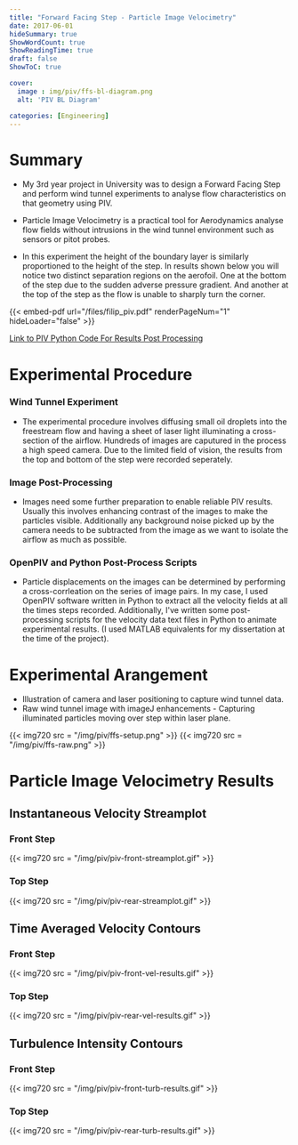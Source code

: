 ```yaml
---
title: "Forward Facing Step - Particle Image Velocimetry"
date: 2017-06-01
hideSummary: true
ShowWordCount: true
ShowReadingTime: true
draft: false
ShowToC: true

cover:
  image : img/piv/ffs-bl-diagram.png
  alt: 'PIV BL Diagram'

categories: [Engineering]
---
```


# Summary

- My 3rd year project in University was to design a Forward Facing Step and perform wind tunnel experiments to analyse flow characteristics on that geometry using PIV.

- Particle Image Velocimetry is a practical tool for Aerodynamics analyse flow fields without intrusions in the wind tunnel environment such as sensors or pitot probes.

- In this experiment the height of the boundary layer is similarly proportioned to the height of the step. In results shown below you will notice two distinct separation regions on the aerofoil. One at the bottom of the step due to the sudden adverse pressure gradient. And another at the top of the step as the flow is unable to sharply turn the corner.

{{< embed-pdf url="/files/filip_piv.pdf" renderPageNum="1" hideLoader="false" >}}

[Link to PIV Python Code For Results Post Processing](https://github.com/Filpill/ffs_pivAero)


# Experimental Procedure

### Wind Tunnel Experiment

- The experimental procedure involves diffusing small oil droplets into the freestream flow and having a sheet of laser light illuminating a cross-section of the airflow. Hundreds of images are caputured in the process a high speed camera. Due to the limited field of vision, the results from the top and bottom of the step were recorded seperately.

### Image Post-Processing

- Images need some further preparation to enable reliable PIV results. Usually this involves enhancing contrast of the images to make the particles visible. Additionally any background noise picked up by the camera needs to be subtracted from the image as we want to isolate the airflow as much as possible.

### OpenPIV and Python Post-Process Scripts

- Particle displacements on the images can be determined by performing a cross-corrleation on the series of image pairs. In my case, I used OpenPIV software written in Python to extract all the velocity fields at all the times steps recorded.  Additionally, I've written some post-processing scripts for the velocity data text files in Python to animate experimental results. (I used MATLAB equivalents for my dissertation at the time of the project).

# Experimental Arangement

- Illustration of camera and laser positioning to capture wind tunnel data.
- Raw wind tunnel image with imageJ enhancements - Capturing illuminated particles moving over step within laser plane.

{{< img720 src = "/img/piv/ffs-setup.png" >}}
{{< img720 src = "/img/piv/ffs-raw.png" >}}

# Particle Image Velocimetry Results

## Instantaneous Velocity Streamplot

### Front Step
{{< img720 src = "/img/piv/piv-front-streamplot.gif" >}}

### Top Step
{{< img720 src = "/img/piv/piv-rear-streamplot.gif" >}}

## Time Averaged Velocity Contours

### Front Step
{{< img720 src = "/img/piv/piv-front-vel-results.gif" >}}

### Top Step
{{< img720 src = "/img/piv/piv-rear-vel-results.gif" >}}

## Turbulence Intensity Contours

### Front Step
{{< img720 src = "/img/piv/piv-front-turb-results.gif" >}}

### Top Step
{{< img720 src = "/img/piv/piv-rear-turb-results.gif" >}}
